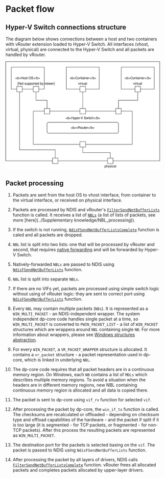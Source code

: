 # Packet flow

## Hyper-V Switch connections structure

The diagram below shows connections between a host and two containers
with vRouter extension loaded to Hyper-V Switch. All interfaces
(vhost, virtual, physical) are connected to the Hyper-V Switch
and all packets are handled by vRouter.

![Hyper-V Switch with vRouter: Example connections](hyperv-switch.svg)

## Packet processing

1. Packets are sent from the host OS to vhost interface, from container to the
virtual interface, or received on physical interface.

1. Packets are processed by NDIS and vRouter's
[`FilterSendNetBufferLists`](https://docs.microsoft.com/en-us/windows-hardware/drivers/ddi/content/ndis/nc-ndis-filter_send_net_buffer_lists)
function is called. It receives a list of [`NBLs`](https://docs.microsoft.com/en-us/windows-hardware/drivers/network/net-buffer-list-structure)
(a list of lists of packets, see more [here](../Supplementary knowledge/NBL_processing)).

1. If the switch is not running,
[`NdisFSendNetBufferListsComplete`](https://docs.microsoft.com/en-us/windows-hardware/drivers/ddi/content/ndis/nf-ndis-ndisfsendnetbufferlistscomplete)
function is caled and all packets are dropped.

1. `NBL` list is split into two lists: one that will be processed by vRouter
and second, that requires
[native forwarding](https://docs.microsoft.com/en-us/windows-hardware/drivers/network/hybrid-forwarding)
and will be forwarded by Hyper-V Switch.

1. Natively-forwarded `NBLs` are passed to NDIS using
[`NdisFSendNetBufferLists`](https://docs.microsoft.com/en-us/windows-hardware/drivers/ddi/content/ndis/nf-ndis-ndisfsendnetbufferlists)
function.

1. `NBL` list is split into separate `NBLs`.

1. If there are no VIFs yet, packets are processed using simple switch logic
without using of vRouter logic: they are sent to correct port using
[`NdisFSendNetBufferLists`](https://docs.microsoft.com/en-us/windows-hardware/drivers/ddi/content/ndis/nf-ndis-ndisfsendnetbufferlists)
function.

1. Every `NBL` may contain multiple packets (`NBs`).
It is represented as a `WIN_MULTI_PACKET` - an NDIS-independent wrapper.
The system independent dp-core code handles single packet at a time, so
`WIN_MULTI_PACKET` is converted to `PWIN_PACKET_LIST` - a list of `WIN_PACKET`
structures which are wrappera around `NBL` containing single `NB`.
For more information about wrappers, please see
[Windows structures abstraction](../Structure#windows-structures-abstraction).

1. For every `WIN_PACKET`, a `VR_PACKET_WRAPPER` structure is allocated.
It contains a `vr_packet` structure - a packet representation used in dp-core,
which is linked in underlying `NBL`.

1. The dp-core code requires that all packet headers are in a continuous
memory region. On Windows, each `NB` contains a list of `MDLs` which describes
multiple memory regions. To avoid a situation when the headers are in different
memory regions, new NBL containing continuous memory region is allocated
and all data is copied there.

1. The packet is sent to dp-core using `vif_rx` function for selected `vif`.

1. After processing the packet by dp-core, the `win_if_tx` function is called.
The checksums are recalculated or offloaded - depending on checksum type and
offload capabilities of the hardware - and the packet if split if it
is too large (it is segmented - for TCP packets, or fragmented - for non-TCP
packets). After this process the resulting packets are represented
as `WIN_MULTI_PACKET`.

1. The destination port for the packets is selected basing on the `vif`.
The packet is passed to NDIS using `NdisFSendNetBufferLists` function.

1. After processing the packet by all layers of drivers, NDIS calls
[`FilterSendNetBufferListsComplete`](https://docs.microsoft.com/en-us/windows-hardware/drivers/ddi/content/ndis/nc-ndis-filter_send_net_buffer_lists_complete)
function. vRouter frees all allocated packets and completes
packets allocated by upper-layer drivers.

